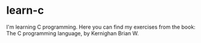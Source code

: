 # learn-c

I'm learning C programming.
Here you can find my exercises from the book:
The C programming language, by Kernighan Brian W.
